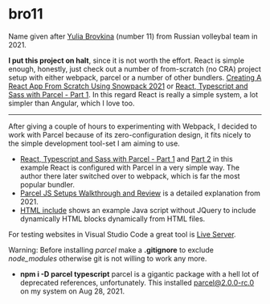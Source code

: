 # bro11
Name given after [Yulia Brovkina](yuliabrovkina2021.jpg) (number 11) from Russian volleybal team in 2021. 

**I put this project on halt**, since it is not worth the effort. 
React is simple enough, honestly, just check out a number of from-scratch (no CRA) project setup with either webpack, parcel or a number of other bundlers.
[Creating A React App From Scratch Using Snowpack 2021](https://youtu.be/QAwW0E9BXKc) or [React, Typescript and Sass with Parcel - Part 1](https://www.youtube.com/watch?v=jdFaLrzfDB0).
In this regard React is really a simple system, a lot simpler than Angular, which I love too. 

----

After giving a couple of hours to experimenting with Webpack, I decided to work with Parcel because of its zero-configuration design, it fits nicely to the simple development tool-set I am aiming to use. 
- [React, Typescript and Sass with Parcel - Part 1](https://www.youtube.com/watch?v=jdFaLrzfDB0) and [Part 2](https://www.youtube.com/watch?v=Px_2JE1vBkI) in this example React is configured with Parcel in a very simple way. The author there later switched over to webpack, which is far the most popular bundler.
- [Parcel JS Setups Walkthrough and Review](https://www.youtube.com/watch?v=D3EZ9dvjuHI) is a detailed explanation from 2021.
- [HTML include](https://www.w3schools.com/howto/howto_html_include.asp) shows an example Java script without JQuery to include dynamically HTML blocks dynamically from HTML files.

For testing websites in Visual Studio Code a great tool is [Live Server](https://marketplace.visualstudio.com/items?itemName=ritwickdey.LiveServer).

Warning: Before installing *parcel* make a **.gitignore** to exclude *node_modules* otherwise git is not willing to work any more.
- **npm i -D parcel typescript** parcel is a gigantic package with a hell lot of deprecated references, unfortunately. This installed parcel@2.0.0-rc.0 on my system on Aug 28, 2021.

